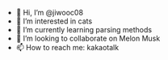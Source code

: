 - 👋 Hi, I’m @jiwooc08
- 👀 I’m interested in cats
- 🌱 I’m currently learning parsing methods
- 💞️ I’m looking to collaborate on Melon Musk
- 📫 How to reach me: kakaotalk

<!---
jiwooc08/jiwooc08 is a ✨ special ✨ repository because its `README.md` (this file) appears on your GitHub profile.
You can click the Preview link to take a look at your changes.
--->
